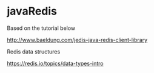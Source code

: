 # javaRedis

Based on the tutorial below

http://www.baeldung.com/jedis-java-redis-client-library

Redis data structures

https://redis.io/topics/data-types-intro

